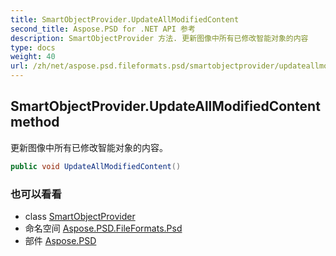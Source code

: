 ```yaml
---
title: SmartObjectProvider.UpdateAllModifiedContent
second_title: Aspose.PSD for .NET API 参考
description: SmartObjectProvider 方法. 更新图像中所有已修改智能对象的内容
type: docs
weight: 40
url: /zh/net/aspose.psd.fileformats.psd/smartobjectprovider/updateallmodifiedcontent/
---
```

## SmartObjectProvider.UpdateAllModifiedContent method

更新图像中所有已修改智能对象的内容。

```csharp
public void UpdateAllModifiedContent()
```

### 也可以看看

* class [SmartObjectProvider](../)
* 命名空间 [Aspose.PSD.FileFormats.Psd](../../smartobjectprovider/)
* 部件 [Aspose.PSD](../../../)


